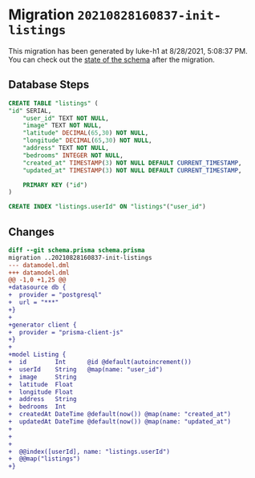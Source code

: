 # Migration `20210828160837-init-listings`

This migration has been generated by luke-h1 at 8/28/2021, 5:08:37 PM.
You can check out the [state of the schema](./schema.prisma) after the migration.

## Database Steps

```sql
CREATE TABLE "listings" (
"id" SERIAL,
    "user_id" TEXT NOT NULL,
    "image" TEXT NOT NULL,
    "latitude" DECIMAL(65,30) NOT NULL,
    "longitude" DECIMAL(65,30) NOT NULL,
    "address" TEXT NOT NULL,
    "bedrooms" INTEGER NOT NULL,
    "created_at" TIMESTAMP(3) NOT NULL DEFAULT CURRENT_TIMESTAMP,
    "updated_at" TIMESTAMP(3) NOT NULL DEFAULT CURRENT_TIMESTAMP,

    PRIMARY KEY ("id")
)

CREATE INDEX "listings.userId" ON "listings"("user_id")
```

## Changes

```diff
diff --git schema.prisma schema.prisma
migration ..20210828160837-init-listings
--- datamodel.dml
+++ datamodel.dml
@@ -1,0 +1,25 @@
+datasource db {
+  provider = "postgresql"
+  url = "***"
+}
+
+generator client {
+  provider = "prisma-client-js"
+}
+
+model Listing {
+  id        Int      @id @default(autoincrement())
+  userId    String   @map(name: "user_id")
+  image     String
+  latitude  Float
+  longitude Float
+  address   String
+  bedrooms  Int
+  createdAt DateTime @default(now()) @map(name: "created_at")
+  updatedAt DateTime @default(now()) @map(name: "updated_at")
+
+
+
+  @@index([userId], name: "listings.userId")
+  @@map("listings")
+}
```


